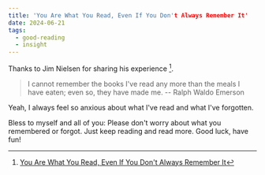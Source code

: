```yaml
---
title: 'You Are What You Read, Even If You Don't Always Remember It'
date: 2024-06-21
tags:
  - good-reading
  - insight
---
```


Thanks to Jim Nielsen for sharing his experience [^you-are-what-you-read].

> I cannot remember the books I've read any more than the meals I have eaten;
> even so, they have made me. -- Ralph Waldo Emerson

Yeah, I always feel so anxious about what I've read and what I've forgotten.

Bless to myself and all of you: Please don't worry about what you
remembered or forgot. Just keep reading and read more. Good luck, have fun!

[^you-are-what-you-read]: [You Are What You Read, Even If You Don't Always Remember It](https://blog.jim-nielsen.com/2024/you-are-what-you-read/)
